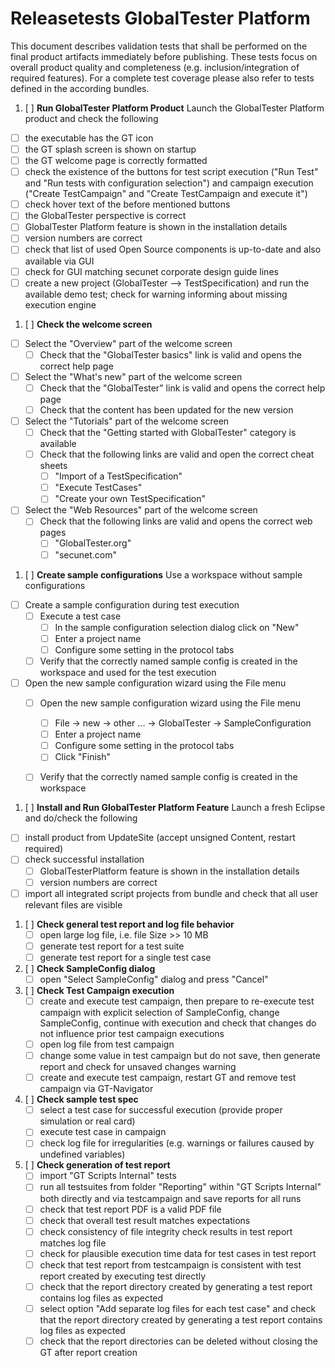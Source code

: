 Releasetests GlobalTester Platform
=====================
This document describes validation tests that shall be performed on the final product artifacts immediately before publishing. These tests focus on overall product quality and completeness (e.g. inclusion/integration of required features). For a complete test coverage please also refer to tests defined in the according bundles.

1. [ ] __Run GlobalTester Platform Product__
Launch the GlobalTester Platform product and check the following
 - [ ] the executable has the GT icon
 - [ ] the GT splash screen is shown on startup
 - [ ] the GT welcome page is correctly formatted
 - [ ] check the existence of the buttons for test script execution ("Run Test" and "Run tests with configuration selection") and campaign execution ("Create TestCampaign" and "Create TestCampaign and execute it")
 - [ ] check hover text of the before mentioned buttons
 - [ ] the GlobalTester perspective is correct
 - [ ] GlobalTester Platform feature is shown in the installation details
 - [ ] version numbers are correct
 - [ ] check that list of used Open Source components is up-to-date and also available via GUI
 - [ ] check for GUI matching secunet corporate design guide lines
 - [ ] create a new project (GlobalTester --> TestSpecification) and run the available demo test; check for warning informing about missing execution engine

1. [ ] __Check the welcome screen__  
 - [ ] Select the "Overview" part of the welcome screen
     - [ ] Check that the "GlobalTester basics" link is valid and opens the correct help page
 - [ ] Select the "What's new" part of the welcome screen
     - [ ] Check that the "GlobalTester" link is valid and opens the correct help page
     - [ ] Check that the content has been updated for the new version
 - [ ] Select the "Tutorials" part of the welcome screen
     - [ ] Check that the "Getting started with GlobalTester" category is available
     - [ ] Check that the following links are valid and open the correct cheat sheets
         - [ ] "Import of a TestSpecification"
         - [ ] "Execute TestCases"
         - [ ] "Create your own TestSpecification"
 - [ ] Select the "Web Resources" part of the welcome screen
     - [ ] Check that the following links are valid and opens the correct web pages
         - [ ] "GlobalTester.org"
         - [ ] "secunet.com"
         
1. [ ] __Create sample configurations__
Use a workspace without sample configurations
 - [ ] Create a sample configuration during test execution
     - [ ] Execute a test case
         - [ ] In the sample configuration selection dialog click on "New"
         - [ ] Enter a project name
         - [ ] Configure some setting in the protocol tabs
     - [ ] Verify that the correctly named sample config is created in the workspace and used for the test execution
 - [ ] Open the new sample configuration wizard using the File menu
     - [ ] Open the new sample configuration wizard using the File menu
         - [ ] File -> new -> other ... -> GlobalTester -> SampleConfiguration
         - [ ] Enter a project name
         - [ ] Configure some setting in the protocol tabs
         - [ ] Click "Finish"
     - [ ] Verify that the correctly named sample config is created in the workspace
     
         

1. [ ] __Install and Run GlobalTester Platform Feature__ 
Launch a fresh Eclipse and do/check the following
 - [ ] install product from UpdateSite (accept unsigned Content, restart required)
 - [ ] check successful installation
     - [ ] GlobalTesterPlatform feature is shown in the installation details
     - [ ] version numbers are correct
 - [ ] import all integrated script projects from bundle and check that all user relevant files are visible

1. [ ] __Check general test report and log file behavior__ 
     - [ ] open large log file, i.e. file Size >> 10 MB
     - [ ] generate test report for a test suite
     - [ ] generate test report for a single test case
     
1. [ ] __Check SampleConfig dialog__
     - [ ] open "Select SampleConfig" dialog and press "Cancel"

1. [ ] __Check Test Campaign execution__ 
     - [ ] create and execute test campaign, then prepare to re-execute test campaign with explicit selection of SampleConfig, change SampleConfig, continue with execution and check that changes do not influence prior test campaign executions
     - [ ] open log file from test campaign
     - [ ] change some value in test campaign but do not save, then generate report and check for unsaved changes warning
     - [ ] create and execute test campaign, restart GT and remove test campaign via GT-Navigator

1. [ ] __Check sample test spec__
     - [ ] select a test case for successful execution (provide proper simulation or real card)
     - [ ] execute test case in campaign
     - [ ] check log file for irregularities (e.g. warnings or failures caused by undefined variables)

1. [ ] __Check generation of test report__
     - [ ] import "GT Scripts Internal" tests
     - [ ] run all testsuites from folder "Reporting" within "GT Scripts Internal" both directly and via testcampaign and save reports for all runs
     - [ ] check that test report PDF is a valid PDF file
     - [ ] check that overall test result matches expectations
     - [ ] check consistency of file integrity check results in test report matches log file
     - [ ] check for plausible execution time data for test cases in test report
     - [ ] check that test report from testcampaign is consistent with test report created by executing test directly
     - [ ] check that the report directory created by generating a test report contains log files as expected
     - [ ] select option "Add separate log files for each test case" and check that the report directory created by generating a test report contains log files as expected
     - [ ] check that the report directories can be deleted without closing the GT after report creation

<p style="page-break-after: always"/>

